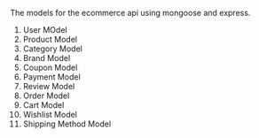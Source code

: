 The models for the ecommerce api using mongoose and express.
1. User MOdel
2. Product Model 
3. Category Model
4. Brand Model
5. Coupon Model
6. Payment Model
7. Review Model
8. Order Model
9. Cart Model
10. Wishlist Model
11. Shipping Method Model
